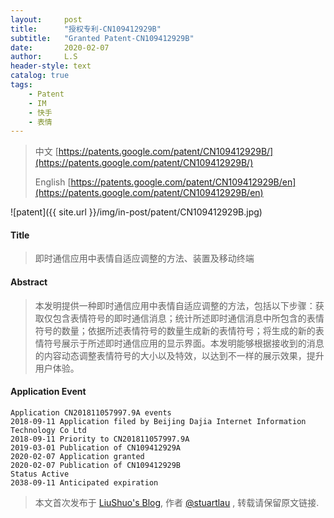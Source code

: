 ```yaml
---
layout:     post
title:      "授权专利-CN109412929B"
subtitle:   "Granted Patent-CN109412929B"
date:       2020-02-07
author:     L.S
header-style: text
catalog: true
tags:
    - Patent
    - IM
    - 快手
    - 表情
---
```

> 中文 [https://patents.google.com/patent/CN109412929B/](https://patents.google.com/patent/CN109412929B/)
>
> English [https://patents.google.com/patent/CN109412929B/en](https://patents.google.com/patent/CN109412929B/en)

![patent]({{ site.url }}/img/in-post/patent/CN109412929B.jpg)
#### Title
> 即时通信应用中表情自适应调整的方法、装置及移动终端










#### Abstract
> 本发明提供一种即时通信应用中表情自适应调整的方法，包括以下步骤：获取仅包含表情符号的即时通信消息；统计所述即时通信消息中所包含的表情符号的数量；依据所述表情符号的数量生成新的表情符号；将生成的新的表情符号展示于所述即时通信应用的显示界面。本发明能够根据接收到的消息的内容动态调整表情符号的大小以及特效，以达到不一样的展示效果，提升用户体验。










#### Application Event
```
Application CN201811057997.9A events 
2018-09-11 Application filed by Beijing Dajia Internet Information Technology Co Ltd
2018-09-11 Priority to CN201811057997.9A
2019-03-01 Publication of CN109412929A
2020-02-07 Application granted
2020-02-07 Publication of CN109412929B
Status Active
2038-09-11 Anticipated expiration
```
> 本文首次发布于 [LiuShuo's Blog](https://liushuo.me), 作者 [@stuartlau](http://github.com/stuartlau) ,
转载请保留原文链接.
